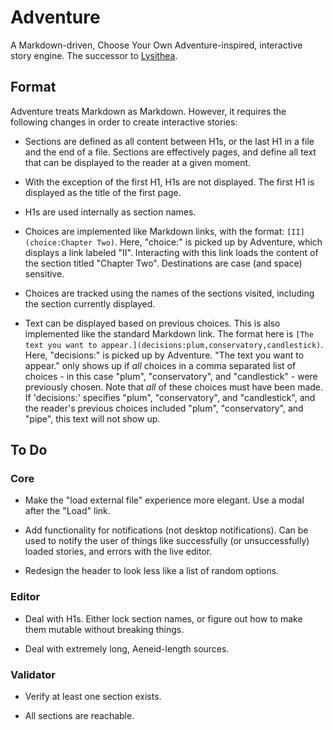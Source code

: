 # Adventure

A Markdown-driven, Choose Your Own Adventure-inspired, interactive story engine. The successor to [Lysithea](https://github.com/ubersmake/lysithea).

## Format

Adventure treats Markdown as Markdown. However, it requires the following changes in order to create interactive stories:

* Sections are defined as all content between H1s, or the last H1 in a file and the end of a file. Sections are effectively pages, and define all text that can be displayed to the reader at a given moment.

* With the exception of the first H1, H1s are not displayed. The first H1 is displayed as the title of the first page.

* H1s are used internally as section names.

* Choices are implemented like Markdown links, with the format: `[II](choice:Chapter Two)`. Here, "choice:" is picked up by Adventure, which displays a link labeled "II". Interacting with this link loads the content of the section titled "Chapter Two". Destinations are case (and space) sensitive.

* Choices are tracked using the names of the sections visited, including the section currently displayed.

* Text can be displayed based on previous choices. This is also implemented like the standard Markdown link. The format here is `[The text you want to appear.](decisions:plum,conservatory,candlestick)`. Here, "decisions:" is picked up by Adventure. "The text you want to appear." only shows up if *all* choices in a comma separated list of choices - in this case "plum", "conservatory", and "candlestick" - were previously chosen. Note that *all* of these choices must have been made. If 'decisions:' specifies "plum", "conservatory", and "candlestick", and the reader's previous choices included "plum", "conservatory", and "pipe", this text will not show up.

## To Do

### Core

* Make the "load external file" experience more elegant. Use a modal after the "Load" link.

* Add functionality for notifications (not desktop notifications). Can be used to notify the user of things like successfully (or unsuccessfully) loaded stories, and errors with the live editor.

* Redesign the header to look less like a list of random options.

### Editor

* Deal with H1s. Either lock section names, or figure out how to make them mutable without breaking things.

* Deal with extremely long, Aeneid-length sources.

### Validator

* Verify at least one section exists.

* All sections are reachable.
